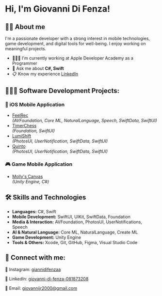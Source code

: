<h1>Hi, I'm Giovanni Di Fenza!</h1>

<h2>🙋🏼 About me</h2>
<p>
  I'm a passionate developer with a strong interest in mobile technologies, game development, and digital tools for well-being.
  I enjoy working on meaningful projects.
</p>
<ul>
  <li>🧑🏼‍💻 I'm currently working at Apple Developer Academy as a Programmer</li>
  <li>💬 Ask me about <b>C#, Swift</b></li>
  <li>📋 Know my experience <a href="https://www.linkedin.com/in/giovanni-di-fenza-081873208/" target="_blank">LinkedIn</a></li>
</ul>

<h2>🧑🏼‍💻 Software Development Projects:</h2>

<h3>📱 iOS Mobile Application</h3>
<ul>
  <li>
    <a href="https://github.com/Orso-bit/FeelRec" target="_blank">FeelRec</a>
    <br><i>(AVFoundation, Core ML, NaturalLanguage, Speech, SwiftData, SwiftUI)</i><br>
  </li>
  <li>
    <a href="https://github.com/Orso-bit/TimerChess/tree/main" target="_blank">TimerChess</a>
    <br><i>(Foundation, SwiftUI)</i><br>
  </li>
  <li>
    <a href="https://github.com/Mamba2301/ImpostorSyndromeAl_final/tree/main" target="_blank">LumiShift</a>
    <br><i>(PhotosUI, UserNotification, SwiftData, SwiftUI)</i><br>
  </li>
  <li>
    <a href="https://github.com/Orso-bit/Quinto" target="_blank">Quinto</a>
    <br><i>(PhotosUI, UserNotification, SwiftData, SwiftUI)</i><br>
  </li>
</ul>

<h3>🎮 Game Mobile Application</h3>

<ul>
  <li>
    <a href="https://github.com/Githubense/Molly" target="_blank">Molly's Canvas</a>
    <br><i>(Unity Engine, C#)</i><br>
  </li>
</ul>
 
<h2>🛠️ Skills and Technologies</h2>

<ul>
  <li><b>Languages:</b> C#, Swift</li>
  <li><b>Mobile Development:</b> SwiftUI, UIKit, SwiftData, Foundation</li>
  <li><b>Media & Interaction:</b> AVFoundation, PhotosUI, UserNotifications, Speech</li>
  <li><b>AI & Natural Language:</b> Core ML, NaturalLanguage, Create ML</li>
  <li><b>Game Development:</b> Unity Engine</li>
  <li><b>Tools & Others:</b> Xcode, Git, GitHub, Figma, Visual Studio Code</li>
</ul>

<h2> 🤳 Connect with me:</h2>

<p>📸 Instagram: <a href="https://www.instagram.com/giannidifenzaa/" target="_blank">giannidifenzaa</a></p>
<p>💼 LinkedIn: <a href="https://www.linkedin.com/in/giovanni-di-fenza-081873208/" target="_blank">giovanni-di-fenza-081873208</a></p>
<p>📧 Email: <a href="mailto:giovannijr2000@gmail.com">giovannijr2000@gmail.com</a></p>


<!--
**joshmadakor1/joshmadakor1** is a ✨ _special_ ✨ repository because its `README.md` (this file) appears on your GitHub profile.

Here are some ideas to get you started:

- 🔭 I’m currently working on ...
- 🌱 I’m currently learning ...
- 👯 I’m looking to collaborate on ...
- 🤔 I’m looking for help with ...
- 💬 Ask me about ...
- 📫 How to reach me: ...
- 😄 Pronouns: ...
- ⚡ Fun fact: ...
-->
